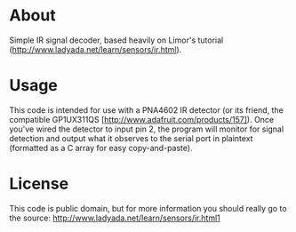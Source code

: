 # About

Simple IR signal decoder, based heavily on Limor's tutorial
(http://www.ladyada.net/learn/sensors/ir.html).

# Usage

This code is intended for use with a PNA4602 IR detector (or its friend, the
compatible GP1UX311QS [http://www.adafruit.com/products/157]). Once you've
wired the detector to input pin 2, the program will monitor for signal
detection and output what it observes to the serial port in plaintext
(formatted as a C array for easy copy-and-paste).

# License

This code is public domain, but for more information you should really go
to the source: http://www.ladyada.net/learn/sensors/ir.html1